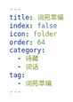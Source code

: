 ```yaml
---
title: 词苑萃编
index: false
icon: folder
order: 64
category:
  - 诗藏
  - 词话
tag:
  - 词苑萃编
---
```


<AutoCatalog  />
